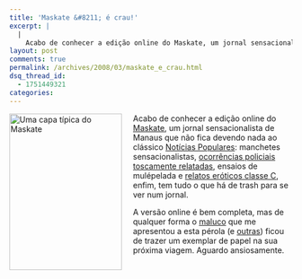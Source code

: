 ```yaml
---
title: 'Maskate &#8211; é crau!'
excerpt: |
  |
    Acabo de conhecer a edição online do Maskate, um jornal sensacionalista de Manaus que não fica devendo nada ao clássico Notícias Populares: manchetes sensacionalistas, ocorrências policiais toscamente relatadas, ensaios de mulépelada e relatos eróticos classe C, enfim, tem tudo o...
layout: post
comments: true
permalink: /archives/2008/03/maskate_e_crau.html
dsq_thread_id:
  - 1751449321
categories:
---
```

<span class="mt-enclosure mt-enclosure-image"><img title="Uma capa típica do Maskate" src="//chester.me/archives/img/maskate.jpg" width="200" height="279" class="mt-image-left" style="float: left; margin: 0 20px 20px 0;" /></span>Acabo de conhecer a edição online do [Maskate][1], um jornal sensacionalista de Manaus que não fica devendo nada ao clássico [Notícias Populares][2]: manchetes sensacionalistas, [ocorrências policiais toscamente relatadas][3], ensaios de mulépelada e [relatos eróticos classe C][4], enfim, tem tudo o que há de trash para se ver num jornal.

A versão online é bem completa, mas de qualquer forma o [maluco][5] que me apresentou a esta pérola (e [outras][6]) ficou de trazer um exemplar de papel na sua próxima viagem. Aguardo ansiosamente.

 [1]: http://maskate.com.br/
 [2]: //chester.me/archives/2007/04/noticias_popula.html
 [3]: http://maskate.com.br/index.php?pg=ver.impressa&#038;id=177
 [4]: http://maskate.com.br/index.php?pg=ver.news&#038;id=174
 [5]: http://zombietheworld.com/
 [6]: //chester.me/archives/2008/02/pornografia_com.html

